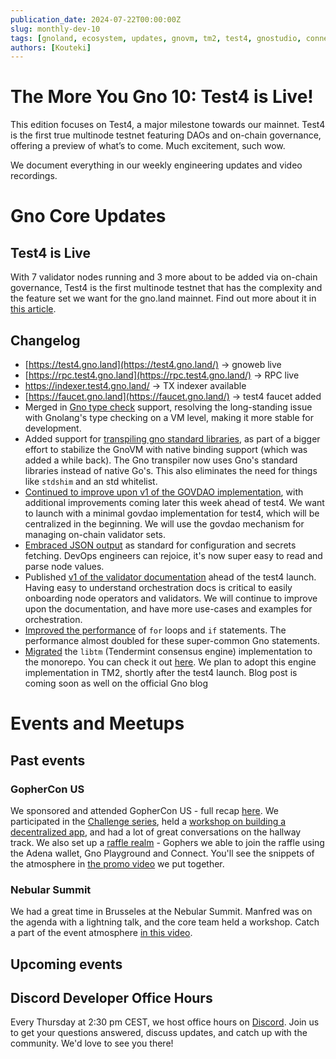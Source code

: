 ```yaml
---
publication_date: 2024-07-22T00:00:00Z
slug: monthly-dev-10
tags: [gnoland, ecosystem, updates, gnovm, tm2, test4, gnostudio, connect]
authors: [Kouteki]
---
```


# The More You Gno 10: Test4 is Live!

This edition focuses on Test4, a major milestone towards our mainnet. Test4 is the first true multinode testnet featuring DAOs and on-chain governance, offering a preview of what’s to come. Much excitement, such wow.

We document everything in our weekly engineering updates and video recordings.

# Gno Core Updates

## Test4 is Live

With 7 validator nodes running and 3 more about to be added via on-chain governance, Test4 is the first multinode testnet that has the complexity and the feature set we want for the gno.land mainnet. Find out more about it in [this article](https://www.gno.land/r/gnoland/blog:p/test4-live).

## Changelog

- [https://test4.gno.land](https://test4.gno.land/) -> gnoweb live
- [https://rpc.test4.gno.land](https://rpc.test4.gno.land/) -> RPC live
- https://indexer.test4.gno.land/ -> TX indexer available
- [https://faucet.gno.land](https://faucet.gno.land/) -> test4 faucet added
- Merged in [Gno type check](https://github.com/gnolang/gno/pull/1426) support, resolving the long-standing issue with Gnolang's type checking on a VM level, making it more stable for development.
- Added support for [transpiling gno standard libraries](https://github.com/gnolang/gno/pull/1695), as part of a bigger effort to stabilize the GnoVM with native binding support (which was added a while back). The Gno transpiler now uses Gno's standard libraries instead of native Go's. This also eliminates the need for things like `stdshim` and an std whitelist.
- [Continued to improve upon v1 of the GOVDAO implementation](https://github.com/gnolang/gno/pull/2379), with additional improvements coming later this week ahead of test4. We want to launch with a minimal govdao implementation for test4, which will be centralized in the beginning. We will use the govdao mechanism for managing on-chain validator sets.
- [Embraced JSON output](https://github.com/gnolang/gno/pull/2393) as standard for configuration and secrets fetching. DevOps engineers can rejoice, it's now super easy to read and parse node values.
- Published [v1 of the validator documentation](https://github.com/gnolang/gno/pull/2285) ahead of the test4 launch. Having easy to understand orchestration docs is critical to easily onboarding node operators and validators. We will continue to improve upon the documentation, and have more use-cases and examples for orchestration.
- [Improved the performance](https://github.com/gnolang/gno/pull/2140) of `for` loops and `if` statements. The performance almost doubled for these super-common Gno statements.
- [Migrated](https://github.com/gnolang/gno/pull/2424) the `libtm` (Tendermint consensus engine) implementation to the monorepo. You can check it out [here](https://github.com/gnolang/gno/tree/master/tm2/pkg/libtm). We plan to adopt this engine implementation in TM2, shortly after the test4 launch. Blog post is coming soon as well on the official Gno blog

# Events and Meetups

## Past events

### GopherCon US 

We sponsored and attended GopherCon US - full recap [here](https://gno.land/r/gnoland/blog:p/discover-gno-gc24). We participated in the [Challenge series](https://www.gophercon.com/agenda/session/1281366), held a [workshop on building a decentralized app](https://www.youtube.com/watch?v=lwL2VyjaV-A), and had a lot of great conversations on the hallway track. We also set up a [raffle realm](https://gno.land/r/gc24/raffle) - Gophers we able to join the raffle using the Adena wallet, Gno Playground and Connect. You'll see the snippets of the atmosphere in [the promo video](https://x.com/_gnoland/status/1811438404800057560) we put together.

### Nebular Summit

We had a great time in Brusseles at the Nebular Summit. Manfred was on the agenda with a lightning talk, and the core team held a workshop. Catch a part of the event atmosphere [in this video](https://x.com/_gnoland/status/1812867888501477470).

## Upcoming events

## Discord Developer Office Hours

Every Thursday at 2:30 pm CEST, we host office hours on [Discord](https://discord.com/invite/d24CT5b9cd?event=1252310282450112595). Join us to get your questions answered, discuss updates, and catch up with the community. We'd love to see you there!